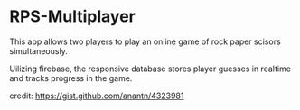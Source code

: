 # RPS-Multiplayer

This app allows two players to play an online game of rock paper scisors simultaneously. 

Uilizing firebase, the responsive database stores player guesses in realtime and tracks progress in the game. 

credit: https://gist.github.com/anantn/4323981